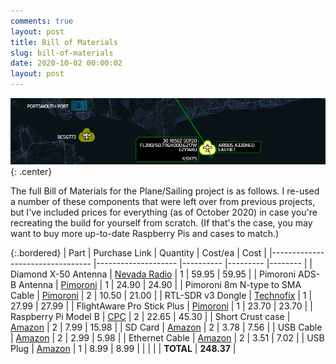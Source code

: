 ```yaml
---
comments: true
layout: post
title: Bill of Materials
slug: bill-of-materials
date: 2020-10-02 00:00:02
layout: post
---
```


![Plane Sailing Banner](/hardware/planesailing/banner2.png){: .center}

The full Bill of Materials for the Plane/Sailing project is as follows. I re-used a number of these components that were left over from previous projects, but I've included prices for everything (as of October 2020) in case you're recreating the build for yourself from scratch. (If that's the case, you may want to buy more up-to-date Raspberry Pis and cases to match.)

{:.bordered}
| Part                              | Purchase Link        | Quantity  | Cost/ea   | Cost    |
|---------------------------------  |--------------------  |---------- |---------  |-------- |
| Diamond X-50 Antenna              | [Nevada Radio][1]    | 1         | 59.95     | 59.95   |
| Pimoroni ADS-B Antenna            | [Pimoroni][2]        | 1         | 24.90     | 24.90   |
| Pimoroni 8m N-type to SMA Cable   | [Pimoroni][3]        | 2         | 10.50     | 21.00   |
| RTL-SDR v3 Dongle                 | [Technofix][4]       | 1         | 27.99     | 27.99   |
| FlightAware Pro Stick Plus        | [Pimoroni][5]        | 1         | 23.70     | 23.70   |
| Raspberry Pi Model B              | [CPC][6]             | 2         | 22.65     | 45.30   |
| Short Crust case                  | [Amazon][7]          | 2         | 7.99      | 15.98   |
| SD Card                           | [Amazon][8]          | 2         | 3.78      | 7.56    |
| USB Cable                         | [Amazon][9]          | 2         | 2.99      | 5.98    |
| Ethernet Cable                    | [Amazon][10]         | 2         | 3.51      | 7.02    |
| USB Plug                          | [Amazon][11]         | 1         | 8.99      | 8.99    |
|                                   |                      |           | **TOTAL** | **248.37**  |

[1]: https://www.nevadaradio.co.uk/product/diamond-x-50/
[2]: https://shop.pimoroni.com/products/ads-b-1090-mhz-antenna-0-6m-5-5dbi
[3]: https://shop.pimoroni.com/products/type-n-male-to-sma-male-cable-for-ads-b-antenna?variant=31058670026835
[4]: https://shop.technofix.uk/super-stable-1ppm-tcxo-r820t2-tuner-rtl2832u-rtl-sdr-usb-stick-version-3
[5]: https://shop.pimoroni.com/products/pro-stick-plus-high-performance-usb-sdr-ads-b-receiver
[6]: https://cpc.farnell.com/raspberry-pi/raspberry-modb-512/raspberry-pi-board-model-b-512mb/dp/SC13456
[7]: https://www.amazon.co.uk/gp/product/B00KAE1X70/
[8]: https://www.amazon.co.uk/gp/product/B07YGZ7FY7/
[9]: https://www.amazon.co.uk/gp/product/B0171L4P6U/
[10]: https://www.amazon.co.uk/gp/product/B004WCURXM/
[11]: https://www.amazon.co.uk/gp/product/B07X1RW3RL/
